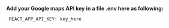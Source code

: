 <b> Add your Google maps API key in a file .env here as following: </b>

<code> REACT_APP_API_KEY: key_here </code>
